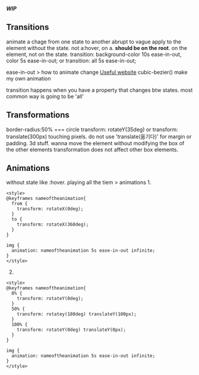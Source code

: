 ***WIP***

## Transitions
animate a chage from one state to another
abrupt to vague
apply to the element without the state. not a:hover, on a. **should be on the root**. on the element, not on the state.
transition: background-color 10s ease-in-out, color 5s ease-in-out;
or 
transition: all 5s ease-in-out;

ease-in-out > how to animate change
[Useful website](https://matthewlein.com/tools/ceaser)
cubic-bezier() make my own animation

transition happens when you have a property that changes btw states.
most common way is going to be 'all'

## Transformations
border-radius:50% === circle
transform: rotateY(35deg) or transform: translate(300px)
touching pixels. do not use 'translate(옮기다)' for margin or padding. 3d stuff. 
wanna move the element without modifying the box of the other elements
transformation does not affect other box elements.

## Animations
without state like :hover. playing all the tiem > animations
1. 
```
<style>
@keyframes nameoftheanimation{
  from {
    transform: rotateX(0deg);
  }
  to {
    transform: rotateX(360deg);
  }
}

img {
  animation: nameoftheanimation 5s ease-in-out infinite;
}
</style>
```
2.
```
<style>
@keyframes nameoftheanimation{
  0% {
    transform: rotateY(0deg);
  }
  50% {
    transform: rotatey(180deg) translateY(100px);
  }
  100% {
    transform: rotateY(0deg) translateY(0px);
  }
}

img {
  animation: nameoftheanimation 5s ease-in-out infinite;
}
</style>
```



















